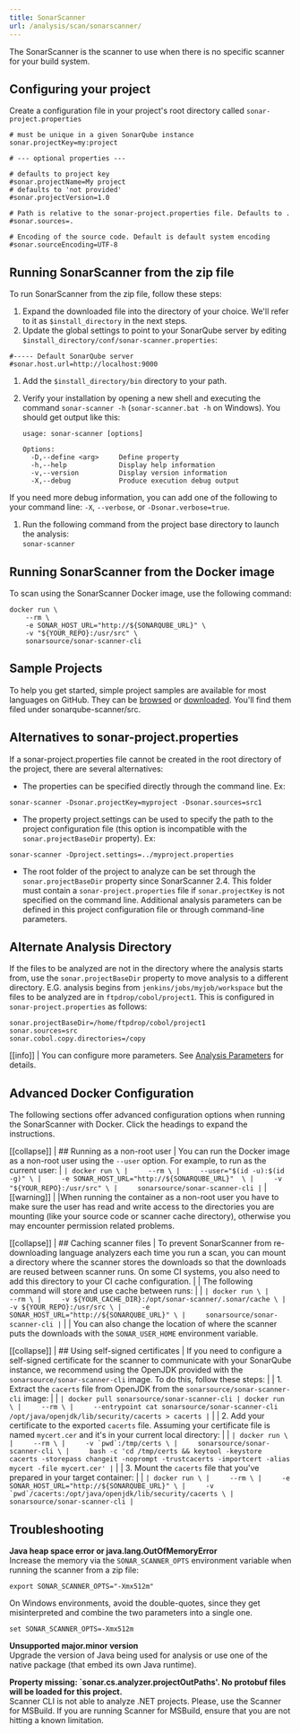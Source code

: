 ```yaml
---
title: SonarScanner
url: /analysis/scan/sonarscanner/
---
```


<!-- static -->
<!-- update_center:scannercli -->
<!-- /static -->
<update-center updatecenterkey="scannercli"></update-center>

The SonarScanner is the scanner to use when there is no specific scanner for your build system.

## Configuring your project
Create a configuration file in your project's root directory called `sonar-project.properties`

```
# must be unique in a given SonarQube instance
sonar.projectKey=my:project

# --- optional properties ---

# defaults to project key
#sonar.projectName=My project
# defaults to 'not provided'
#sonar.projectVersion=1.0
 
# Path is relative to the sonar-project.properties file. Defaults to .
#sonar.sources=.
 
# Encoding of the source code. Default is default system encoding
#sonar.sourceEncoding=UTF-8
```

## Running SonarScanner from the zip file
To run SonarScanner from the zip file, follow these steps:

1. Expand the downloaded file into the directory of your choice. We'll refer to it as `$install_directory` in the next steps.
1. Update the global settings to point to your SonarQube server by editing `$install_directory/conf/sonar-scanner.properties`:
```
#----- Default SonarQube server
#sonar.host.url=http://localhost:9000
```
1. Add the `$install_directory/bin` directory to your path.
1. Verify your installation by opening a new shell and executing the command `sonar-scanner -h` (`sonar-scanner.bat -h` on Windows). You should get output like this:

   ```
   usage: sonar-scanner [options]
  
   Options:
     -D,--define <arg>     Define property
     -h,--help             Display help information
     -v,--version          Display version information
     -X,--debug            Produce execution debug output
   ```
If you need more debug information, you can add one of the following to your command line: `-X`, `--verbose`, or `-Dsonar.verbose=true`.

1. Run the following command from the project base directory to launch the analysis:  
`sonar-scanner`

## Running SonarScanner from the Docker image
To scan using the SonarScanner Docker image, use the following command:

```
docker run \
    --rm \
    -e SONAR_HOST_URL="http://${SONARQUBE_URL}" \
    -v "${YOUR_REPO}:/usr/src" \
    sonarsource/sonar-scanner-cli
```

## Sample Projects
To help you get started, simple project samples are available for most languages on GitHub. They can be [browsed](https://github.com/SonarSource/sonar-scanning-examples) or [downloaded](https://github.com/SonarSource/sonar-scanning-examples/archive/master.zip). You'll find them filed under sonarqube-scanner/src.

## Alternatives to sonar-project.properties
If a sonar-project.properties file cannot be created in the root directory of the project, there are several alternatives:

* The properties can be specified directly through the command line. Ex:
```
sonar-scanner -Dsonar.projectKey=myproject -Dsonar.sources=src1
```
* The property project.settings can be used to specify the path to the project configuration file (this option is incompatible with the `sonar.projectBaseDir` property). Ex:
```
sonar-scanner -Dproject.settings=../myproject.properties
```
* The root folder of the project to analyze can be set through the `sonar.projectBaseDir` property since SonarScanner 2.4. This folder must contain a `sonar-project.properties` file if `sonar.projectKey` is not specified on the command line.
Additional analysis parameters can be defined in this project configuration file or through command-line parameters. 

## Alternate Analysis Directory
If the files to be analyzed are not in the directory where the analysis starts from, use the `sonar.projectBaseDir` property to move analysis to a different directory. E.G. analysis begins from `jenkins/jobs/myjob/workspace` but the files to be analyzed are in `ftpdrop/cobol/project1`.
This is configured in `sonar-project.properties` as follows:
```
sonar.projectBaseDir=/home/ftpdrop/cobol/project1
sonar.sources=src
sonar.cobol.copy.directories=/copy
```

[[info]]
| You can configure more parameters. See [Analysis Parameters](/analysis/analysis-parameters/) for details.

## Advanced Docker Configuration

The following sections offer advanced configuration options when running the SonarScanner with Docker. Click the headings to expand the instructions.

[[collapse]]
| ## Running as a non-root user
| You can run the Docker image as a non-root user using the `--user` option. For example, to run as the current user:
| ```
| docker run \
|     --rm \
|     --user="$(id -u):$(id -g)" \
|     -e SONAR_HOST_URL="http://${SONARQUBE_URL}"  \
|     -v "${YOUR_REPO}:/usr/src" \
|     sonarsource/sonar-scanner-cli
| ```
| [[warning]]
| |When running the container as a non-root user you have to make sure the user has read and write access to the directories you are mounting (like your source code or scanner cache directory), otherwise you may encounter permission related problems.  

[[collapse]]
| ## Caching scanner files
| To prevent SonarScanner from re-downloading language analyzers each time you run a scan, you can mount a directory where the scanner stores the downloads so that the downloads are reused between scanner runs. On some CI systems, you also need to add this directory to your CI cache configuration. 
|
| The following command will store and use cache between runs:
|
| ```
| docker run \
|     --rm \
|     -v ${YOUR_CACHE_DIR}:/opt/sonar-scanner/.sonar/cache \
|     -v ${YOUR_REPO}:/usr/src \
|     -e SONAR_HOST_URL="http://${SONARQUBE_URL}" \
|     sonarsource/sonar-scanner-cli
| ```
|
| You can also change the location of where the scanner puts the downloads with the `SONAR_USER_HOME` environment variable.

[[collapse]]
| ## Using self-signed certificates
| If you need to configure a self-signed certificate for the scanner to communicate with your SonarQube instance, we recommend using the OpenJDK provided with the `sonarsource/sonar-scanner-cli` image. To do this, follow these steps: 
|
| 1. Extract the `cacerts` file from OpenJDK from the `sonarsource/sonar-scanner-cli` image:
|
| ```
| docker pull sonarsource/sonar-scanner-cli
| docker run \
|     --rm \
|     --entrypoint cat sonarsource/sonar-scanner-cli /opt/java/openjdk/lib/security/cacerts > cacerts
| ```
|
| 2. Add your certificate to the exported `cacerts` file. Assuming your certificate file is named `mycert.cer` and it's in your current local directory:
|
| ```
| docker run \
|     --rm \
|     -v `pwd`:/tmp/certs \
|     sonarsource/sonar-scanner-cli \
|     bash -c 'cd /tmp/certs && keytool -keystore cacerts -storepass changeit -noprompt -trustcacerts -importcert -alias mycert -file mycert.cer'
| ```
|
| 3. Mount the `cacerts` file that you've prepared in your target container:
| 
| ```
| docker run \
|     --rm \
|     -e SONAR_HOST_URL="http://${SONARQUBE_URL}" \
|     -v `pwd`/cacerts:/opt/java/openjdk/lib/security/cacerts \
|     sonarsource/sonar-scanner-cli
| ```

## Troubleshooting
**Java heap space error or java.lang.OutOfMemoryError**  
Increase the memory via the `SONAR_SCANNER_OPTS` environment variable when running the scanner from a zip file:
```
export SONAR_SCANNER_OPTS="-Xmx512m"
```
On Windows environments, avoid the double-quotes, since they get misinterpreted and combine the two parameters into a single one.
```
set SONAR_SCANNER_OPTS=-Xmx512m
```

**Unsupported major.minor version**  
Upgrade the version of Java being used for analysis or use one of the native package (that embed its own Java runtime).

**Property missing: `sonar.cs.analyzer.projectOutPaths'. No protobuf files will be loaded for this project.**  
Scanner CLI is not able to analyze .NET projects. Please, use the Scanner for MSBuild. If you are running Scanner for MSBuild, ensure that you are not hitting a known limitation.

